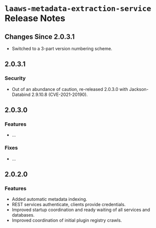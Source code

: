 # `laaws-metadata-extraction-service` Release Notes

## Changes Since 2.0.3.1

*   Switched to a 3-part version numbering scheme.

## 2.0.3.1

### Security

*   Out of an abundance of caution, re-released 2.0.3.0 with Jackson-Databind 2.9.10.8 (CVE-2021-20190).

## 2.0.3.0

### Features

*   ...

### Fixes

*   ...

## 2.0.2.0

### Features

*   Added automatic metadata indexing.
*   REST services authenticate, clients provide credentials.
*   Improved startup coordination and ready waiting of all services and databases.
*   Improved coordination of initial plugin registry crawls.

